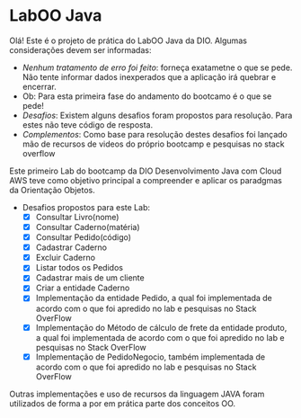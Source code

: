 # LabOO Java

Olá! Este é o projeto de prática do LabOO Java da DIO. Algumas considerações devem ser informadas:

* _Nenhum tratamento de erro foi feito_: forneça exatametne o que se pede. Não tente informar dados inexperados que a aplicação irá quebrar e encerrar.
* Ob: Para esta primeira fase do andamento do bootcamo é o que se pede!
* _Desafios_: Existem alguns desafios foram propostos para resolução. Para estes não teve código de resposta.
* _Complementos_: Como base para resolução destes desafios foi lançado mão de recursos de videos do próprio bootcamp e pesquisas no stack overflow 

Este primeiro Lab do bootcamp da DIO Desenvolvimento Java com Cloud AWS teve como objetivo principal a compreender e aplicar os paradgmas da Orientação Objetos.

 * Desafios propostos para este Lab:
   - [X] Consultar Livro(nome)
   - [X] Consultar Caderno(matéria)
   - [X] Consultar Pedido(código)
   - [X] Cadastrar Caderno
   - [X] Excluir Caderno
   - [X] Listar todos os Pedidos
   - [X] Cadastrar mais de um cliente
   - [X] Criar a entidade Caderno 
   - [X] Implementação da entidade Pedido, a qual foi implementada de acordo com o que foi apredido no lab e pesquisas no Stack OverFlow
   - [X] Implementação do Método de cálculo de frete da entidade produto, a qual foi implementada de acordo com o que foi apredido no lab e pesquisas no Stack OverFlow
   - [X] Implementação de PedidoNegocio, também implementada de acordo com o que foi apredido no lab e pesquisas no Stack OverFlow
   
  Outras implementações e uso de recursos da linguagem JAVA foram utilizados de forma a por em prática parte dos conceitos OO.    

